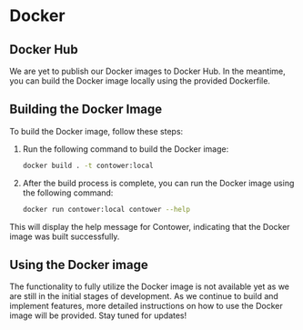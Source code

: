 # Docker

## Docker Hub

We are yet to publish our Docker images to Docker Hub. In the meantime, you can build the Docker image locally using the provided Dockerfile.

## Building the Docker Image

To build the Docker image, follow these steps:

1. Run the following command to build the Docker image:

    ```bash
    docker build . -t contower:local
    ```

2. After the build process is complete, you can run the Docker image using the following command:

    ```bash
    docker run contower:local contower --help
    ```

This will display the help message for Contower, indicating that the Docker image was built successfully.

## Using the Docker image

The functionality to fully utilize the Docker image is not available yet as we are still in the initial stages of development. As we continue to build and implement features, more detailed instructions on how to use the Docker image will be provided. Stay tuned for updates!
